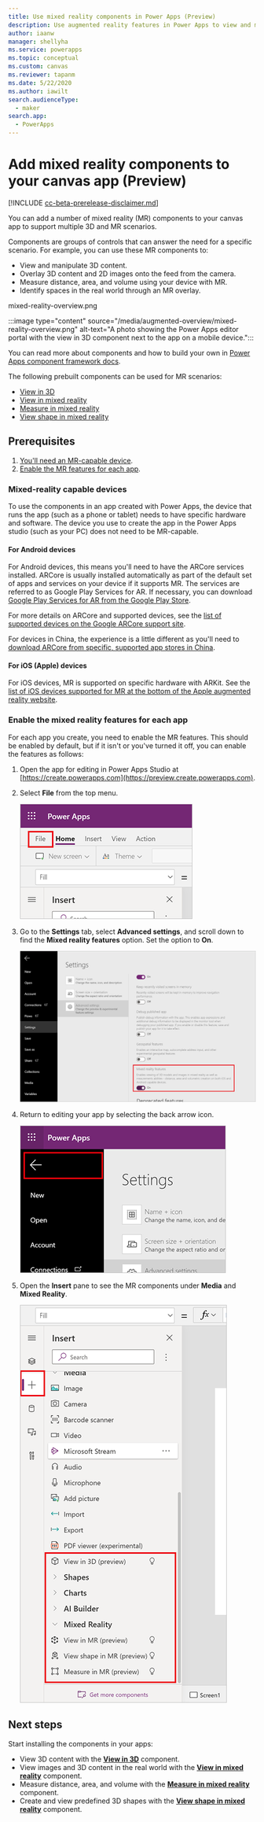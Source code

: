 ```yaml
---
title: Use mixed reality components in Power Apps (Preview)
description: Use augmented reality features in Power Apps to view and manipulate 3D models and 2D images in the real world, take measurements, and create and view 3D digital shapes.
author: iaanw
manager: shellyha
ms.service: powerapps
ms.topic: conceptual
ms.custom: canvas
ms.reviewer: tapanm
ms.date: 5/22/2020
ms.author: iawilt
search.audienceType: 
  - maker
search.app: 
  - PowerApps
---
```

# Add mixed reality components to your canvas app (Preview)

[!INCLUDE [cc-beta-prerelease-disclaimer.md](../../includes/cc-beta-prerelease-disclaimer.md)]

You can add a number of mixed reality (MR) components to your canvas app to support multiple 3D and MR scenarios.

Components are groups of controls that can answer the need for a specific scenario. For example, you can use these MR components to:

- View and manipulate 3D content.
- Overlay 3D content and 2D images onto the feed from the camera.
- Measure distance, area, and volume using your device with MR.
- Identify spaces in the real world through an MR overlay.

mixed-reality-overview.png

:::image type="content" source="/media/augmented-overview/mixed-reality-overview.png" alt-text="A photo showing the Power Apps editor portal with the view in 3D component next to the app on a mobile device.":::

You can read more about components and how to build your own in [Power Apps component framework docs](/powerapps/developer/component-framework/custom-controls-overview).


The following prebuilt components can be used for MR scenarios:


- [View in 3D](mixed-reality-component-view-3d.md)
- [View in mixed reality](mixed-reality-component-view-mr.md)
- [Measure in mixed reality](mixed-reality-component-measure-distance.md)
- [View shape in mixed reality](mixed-reality-component-view-shape.md)

## Prerequisites

1. [You'll need an MR-capable device](#mixed-reality-capable-devices).
2. [Enable the MR features for each app](#enable-the-mixed-reality-features-for-each-app).

### Mixed-reality capable devices

To use the components in an app created with Power Apps, the device that runs the app (such as a phone or tablet) needs to have specific hardware and software. The device you use to create the app in the Power Apps studio (such as your PC) does not need to be MR-capable.

#### For Android devices

For Android devices, this means you'll need to have the ARCore services installed. ARCore is usually installed automatically as part of the default set of apps and services on your device if it supports MR. The services are referred to as Google Play Services for AR. If necessary, you can download [Google Play Services for AR from the Google Play Store](https://play.google.com/store/apps/details?id=com.google.ar.core).

For more details on ARCore and supported devices, see the [list of supported devices on the Google ARCore support site](https://developers.google.com/ar/discover/supported-devices#android_play).

For devices in China, the experience is a little different as you'll need to [download ARCore from specific, supported app stores in China](https://developers.google.com/ar/discover/supported-devices#android_china).  

#### For iOS (Apple) devices

For iOS devices, MR is supported on specific hardware with ARKit. See the [list of iOS devices supported for MR at the bottom of the Apple augmented reality website](https://www.apple.com/augmented-reality/).

### Enable the mixed reality features for each app

For each app you create, you need to enable the MR features. This should be enabled by default, but if it isn't or you've turned it off, you can enable the features as follows:


1. Open the app for editing in Power Apps Studio at [https://create.powerapps.com](https://preview.create.powerapps.com).


2. Select **File** from the top menu.

    ![Select File](./media/augmented-overview/augmented-overview-file.png "Select File")

3. Go to the **Settings** tab, select **Advanced settings**, and scroll down to find the **Mixed reality features** option. Set the option to **On**.

    ![Set the Mixed reality features option to On](./media/augmented-overview/augmented-enable-mixed-reality.png "Set the Mixed reality features option to On")

4. Return to editing your app by selecting the back arrow icon.

    ![Select the back arrow icon](./media/augmented-overview/augmented-overview-back.png "Select the back arrow icon")

5. Open the **Insert** pane to see the MR components under **Media** and **Mixed Reality**.

    ![See the mixed reality components under Media and Mixed Reality](./media/augmented-overview/augmented-overview-insert-all.png "See the mixed reality components under Media and Mixed Reality")

## Next steps

Start installing the components in your apps:

- View 3D content with the **[View in 3D](mixed-reality-component-view-3d.md)** component.
- View images and 3D content in the real world with the **[View in mixed reality](mixed-reality-component-view-mr.md)** component.
- Measure distance, area, and volume with the **[Measure in mixed reality](mixed-reality-component-measure-distance.md)** component.
- Create and view predefined 3D shapes with the **[View shape in mixed reality](mixed-reality-component-view-shape.md)** component.
